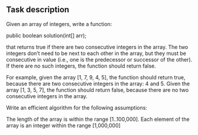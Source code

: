 ## Task description

Given an array of integers, write a function:

public boolean solution(int[] arr);

that returns true if there are two consecutive integers in the array. The two integers don’t need to be next to each other in the array, but they must be consecutive in value (i.e., one is the predecessor or successor of the other). If there are no such integers, the function should return false.

For example, given the array [1, 7, 9, 4, 5], the function should return true, because there are two consecutive integers in the array: 4 and 5. Given the array [1, 3, 5, 7], the function should return false, because there are no two consecutive integers in the array.

Write an efficient algorithm for the following assumptions:

The length of the array is within the range [1..100,000].
Each element of the array is an integer within the range [1,000,000]